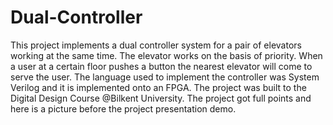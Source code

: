 # Dual-Controller
This project implements a dual controller system for a pair of elevators working at the same time.
The elevator works on the basis of priority. When a user at a certain floor pushes a button the nearest elevator will come to serve the user. 
The language used to implement the controller was System Verilog and it is implemented onto an FPGA. The project was built to the Digital Design Course @Bilkent University. 
The project got full points and here is a picture before the project presentation demo. 



